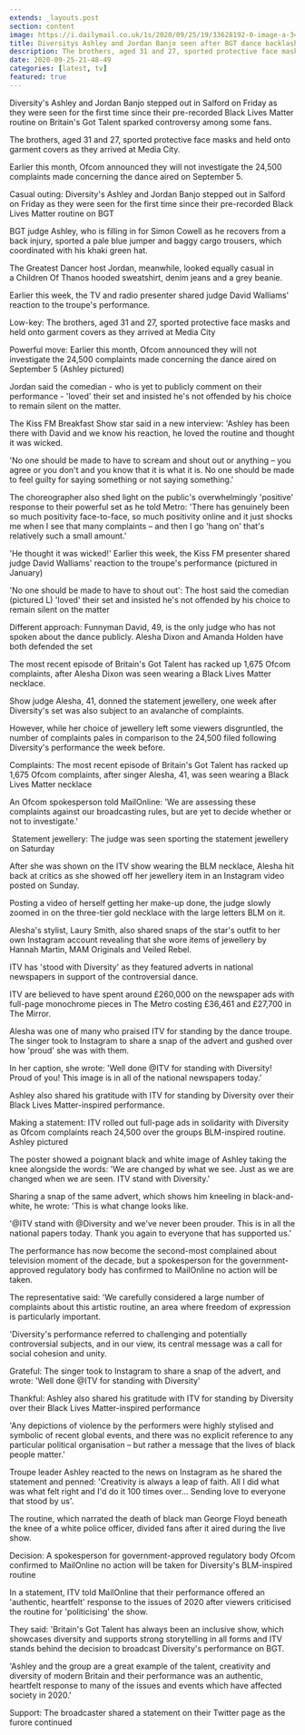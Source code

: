 ```yaml
---
extends: _layouts.post
section: content
image: https://i.dailymail.co.uk/1s/2020/09/25/19/33628192-0-image-a-34_1601060270284.jpg 
title: Diversitys Ashley and Jordan Banjo seen after BGT dance backlash 
description: The brothers, aged 31 and 27, sported protective face masks and held onto garment covers as they arrived at Media City on Friday following backlash surrounding their BLM routine. 
date: 2020-09-25-21-48-49 
categories: [latest, tv] 
featured: true 
--- 
```

Diversity's Ashley and Jordan Banjo stepped out in Salford on Friday as they were seen for the first time since their pre-recorded Black Lives Matter routine on Britain's Got Talent sparked controversy among some fans. 

The brothers, aged 31 and 27, sported protective face masks and held onto garment covers as they arrived at Media City.

Earlier this month, Ofcom announced they will not investigate the 24,500 complaints made concerning the dance aired on September 5. 

Casual outing: Diversity's Ashley and Jordan Banjo stepped out in Salford on Friday as they were seen for the first time since their pre-recorded Black Lives Matter routine on BGT

BGT judge Ashley, who is filling in for Simon Cowell as he recovers from a back injury, sported a pale blue jumper and baggy cargo trousers, which coordinated with his khaki green hat.

The Greatest Dancer host Jordan, meanwhile, looked equally casual in a Children Of Thanos hooded sweatshirt, denim jeans and a grey beanie.

Earlier this week, the TV and radio presenter shared judge David Walliams' reaction to the troupe's performance. 

Low-key: The brothers, aged 31 and 27, sported protective face masks and held onto garment covers as they arrived at Media City

Powerful move: Earlier this month, Ofcom announced they will not investigate the 24,500 complaints made concerning the dance aired on September 5 (Ashley pictured)

Jordan said the comedian - who is yet to publicly comment on their performance - 'loved' their set and insisted he's not offended by his choice to remain silent on the matter. 

The Kiss FM Breakfast Show star said in a new interview: 'Ashley has been there with David and we know his reaction, he loved the routine and thought it was wicked.

'No one should be made to have to scream and shout out or anything – you agree or you don't and you know that it is what it is. No one should be made to feel guilty for saying something or not saying something.' 

The choreographer also shed light on the public's overwhelmingly 'positive' response to their powerful set as he told Metro: 'There has genuinely been so much positivity face-to-face, so much positivity online and it just shocks me when I see that many complaints – and then I go 'hang on' that's relatively such a small amount.'

'He thought it was wicked!' Earlier this week, the Kiss FM presenter shared judge David Walliams' reaction to the troupe's performance (pictured in January)

'No one should be made to have to shout out': The host said the comedian (pictured L) 'loved' their set and insisted he's not offended by his choice to remain silent on the matter

Different approach: Funnyman David, 49, is the only judge who has not spoken about the dance publicly. Alesha Dixon and Amanda Holden have both defended the set

The most recent episode of Britain's Got Talent has racked up 1,675 Ofcom complaints, after Alesha Dixon was seen wearing a Black Lives Matter necklace.

Show judge Alesha, 41, donned the statement jewellery, one week after Diversity's set was also subject to an avalanche of complaints.

However, while her choice of jewellery left some viewers disgruntled, the number of complaints pales in comparison to the 24,500 filed following Diversity's performance the week before.

Complaints: The most recent episode of Britain's Got Talent has racked up 1,675 Ofcom complaints, after singer Alesha, 41, was seen wearing a Black Lives Matter necklace 

An Ofcom spokesperson told MailOnline: 'We are assessing these complaints against our broadcasting rules, but are yet to decide whether or not to investigate.'

 Statement jewellery: The judge was seen sporting the statement jewellery on Saturday

After she was shown on the ITV show wearing the BLM necklace, Alesha hit back at critics as she showed off her jewellery item in an Instagram video posted on Sunday.  

Posting a video of herself getting her make-up done, the judge slowly zoomed in on the three-tier gold necklace with the large letters BLM on it.

Alesha's stylist, Laury Smith, also shared snaps of the star's outfit to her own Instagram account revealing that she wore items of jewellery by Hannah Martin, MAM Originals and Veiled Rebel. 

ITV has 'stood with Diversity' as they featured adverts in national newspapers in support of the controversial dance.

ITV are believed to have spent around £260,000 on the newspaper ads with full-page monochrome pieces in The Metro costing £36,461 and £27,700 in The Mirror. 

Alesha was one of many who praised ITV for standing by the dance troupe. The singer took to Instagram to share a snap of the advert and gushed over how 'proud' she was with them. 

In her caption, she wrote: 'Well done @ITV for standing with Diversity! Proud of you! This image is in all of the national newspapers today.'

Ashley also shared his gratitude with ITV for standing by Diversity over their Black Lives Matter-inspired performance.

Making a statement: ITV rolled out full-page ads in solidarity with Diversity as Ofcom complaints reach 24,500 over the groups BLM-inspired routine. Ashley pictured

The poster showed a poignant black and white image of Ashley taking the knee alongside the words: 'We are changed by what we see. Just as we are changed when we are seen. ITV stand with Diversity.'

Sharing a snap of the same advert, which shows him kneeling in black-and-white, he wrote: 'This is what change looks like.

'@ITV stand with @Diversity and we've never been prouder. This is in all the national papers today. Thank you again to everyone that has supported us.' 

The performance has now become the second-most complained about television moment of the decade, but a spokesperson for the government-approved regulatory body has confirmed to MailOnline no action will be taken.  

The representative said: 'We carefully considered a large number of complaints about this artistic routine, an area where freedom of expression is particularly important.

'Diversity's performance referred to challenging and potentially controversial subjects, and in our view, its central message was a call for social cohesion and unity. 

Grateful: The singer took to Instagram to share a snap of the advert, and wrote: 'Well done @ITV for standing with Diversity'

Thankful: Ashley also shared his gratitude with ITV for standing by Diversity over their Black Lives Matter-inspired performance

'Any depictions of violence by the performers were highly stylised and symbolic of recent global events, and there was no explicit reference to any particular political organisation – but rather a message that the lives of black people matter.'

Troupe leader Ashley reacted to the news on Instagram as he shared the statement and penned: 'Creativity is always a leap of faith. All I did what was what felt right and I'd do it 100 times over... Sending love to everyone that stood by us'. 

The routine, which narrated the death of black man George Floyd beneath the knee of a white police officer, divided fans after it aired during the live show.   

Decision: A spokesperson for government-approved regulatory body Ofcom confirmed to MailOnline no action will be taken for Diversity's BLM-inspired routine 

In a statement, ITV told MailOnline that their performance offered an 'authentic, heartfelt' response to the issues of 2020 after viewers criticised the routine for 'politicising' the show.

They said: 'Britain's Got Talent has always been an inclusive show, which showcases diversity and supports strong storytelling in all forms and ITV stands behind the decision to broadcast Diversity's performance on BGT.

'Ashley and the group are a great example of the talent, creativity and diversity of modern Britain and their performance was an authentic, heartfelt response to many of the issues and events which have affected society in 2020.'      

Support: The broadcaster shared a statement on their Twitter page as the furore continued

